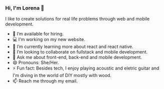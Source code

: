 ### Hi, I'm Lorena 👋

<!--
**lorenafoia/lorenafoia** is a ✨ _special_ ✨ repository because its `README.md` (this file) appears on your GitHub profile.
-->

I like to create solutions for real life problems through web and mobile development.

- 🔭 I’m available for hiring.
- 💻 I'm working on my new website. 
- 🌱 I’m currently learning more about react and react native.
- 👯 I’m looking to collaborate on fullstack and mobile development.
- 💬 Ask me about front-end, back-end and mobile development.
- 😄 Pronouns: She/Her.
- ⚡ Fun fact: Besides tech, I enjoy playing acoustic and eletric guitar and I'm diving in the world of DIY mostly with wood.
- 📫 Reach me through my email. 

